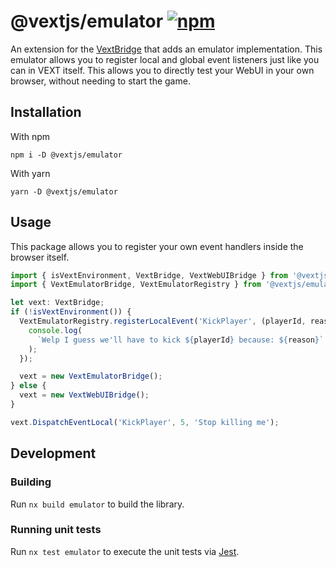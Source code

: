 # @vextjs/emulator [![npm](https://img.shields.io/npm/v/@vextjs/emulator.svg)](https://npmjs.com/package/@vextjs/emulator)

An extension for the [VextBridge](../bridge) that adds an emulator implementation. This emulator allows you to register local and global event listeners just like you can in VEXT itself. This allows you to directly test your WebUI in your own browser, without needing to start the game.

## Installation

With npm

```
npm i -D @vextjs/emulator
```

With yarn

```
yarn -D @vextjs/emulator
```

## Usage

This package allows you to register your own event handlers inside the browser itself.

```ts
import { isVextEnvironment, VextBridge, VextWebUIBridge } from '@vextjs/bridge';
import { VextEmulatorBridge, VextEmulatorRegistry } from '@vextjs/emulator';

let vext: VextBridge;
if (!isVextEnvironment()) {
  VextEmulatorRegistry.registerLocalEvent('KickPlayer', (playerId, reason) => {
    console.log(
      `Welp I guess we'll have to kick ${playerId} because: ${reason}`
    );
  });

  vext = new VextEmulatorBridge();
} else {
  vext = new VextWebUIBridge();
}

vext.DispatchEventLocal('KickPlayer', 5, 'Stop killing me');
```

## Development

### Building

Run `nx build emulator` to build the library.

### Running unit tests

Run `nx test emulator` to execute the unit tests via [Jest](https://jestjs.io).
